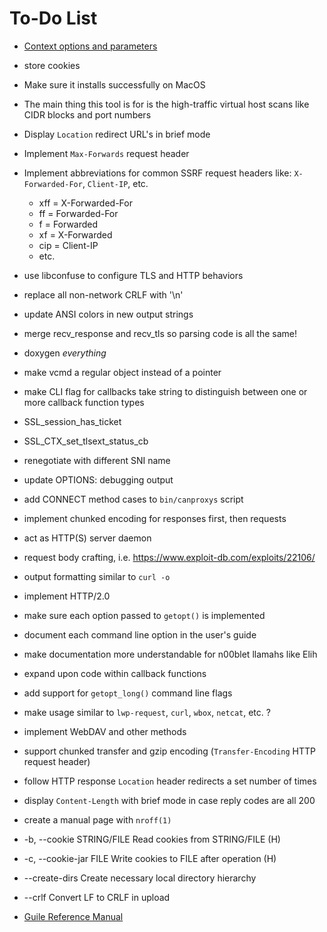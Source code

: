 __To-Do List__
==========

* [Context options and parameters](https://secure.php.net/manual/en/context.php "php.net Language Reference")

* store cookies

* Make sure it installs successfully on MacOS

* The main thing this tool is for is the high-traffic virtual host scans like CIDR blocks and port numbers

* Display `Location` redirect URL's in brief mode

* Implement `Max-Forwards` request header

* Implement abbreviations for common SSRF request headers like: `X-Forwarded-For`, `Client-IP`, etc.
  - xff = X-Forwarded-For
  - ff = Forwarded-For
  - f = Forwarded
  - xf = X-Forwarded
  - cip = Client-IP
  - etc.

* use libconfuse to configure TLS and HTTP behaviors

* replace all non-network CRLF with '\n'

* update ANSI colors in new output strings

* merge recv_response and recv_tls so parsing code is all the same!

* doxygen _everything_

* make vcmd a regular object instead of a pointer

* make CLI flag for callbacks take string to distinguish between one or more callback function types 

* SSL_session_has_ticket

* SSL_CTX_set_tlsext_status_cb

* renegotiate with different SNI name

* update OPTIONS: debugging output

* add CONNECT method cases to `bin/canproxys` script

* implement chunked encoding for responses first, then requests

* act as HTTP(S) server daemon

* request body crafting, i.e. https://www.exploit-db.com/exploits/22106/

* output formatting similar to `curl -o`

* implement HTTP/2.0

* make sure each option passed to `getopt()` is implemented

* document each command line option in the user's guide

* make documentation more understandable for n00blet llamahs like Elih

* expand upon code within callback functions 

* add support for `getopt_long()` command line flags

* make usage similar to `lwp-request`, `curl`, `wbox`, `netcat`, etc. ?

* implement WebDAV and other methods 

* support chunked transfer and gzip encoding (`Transfer-Encoding` HTTP request header)

* follow HTTP response `Location` header redirects a set number of times

* display `Content-Length` with brief mode in case reply codes are all 200

* create a manual page with `nroff(1)`

* -b, --cookie STRING/FILE  Read cookies from STRING/FILE (H)

*  -c, --cookie-jar FILE  Write cookies to FILE after operation (H)

* --create-dirs   Create necessary local directory hierarchy

* --crlf          Convert LF to CRLF in upload

* [Guile Reference Manual](https://www.gnu.org/software/guile/manual/html_node/Dynamic-FFI.html#Dynamic-FFI "Dynamic FFI")


